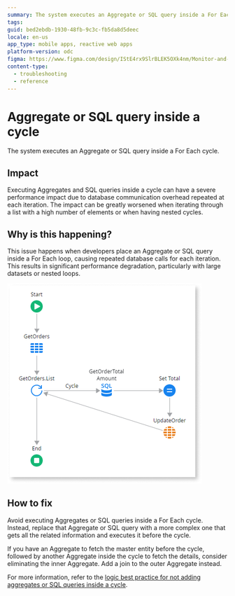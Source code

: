 ```yaml
---
summary: The system executes an Aggregate or SQL query inside a For Each cycle.
tags:
guid: bed2ebdb-1930-48fb-9c3c-fb5da8d5deec
locale: en-us
app_type: mobile apps, reactive web apps
platform-version: odc
figma: https://www.figma.com/design/IStE4rx9SlrBLEK5OXk4nm/Monitor-and-troubleshoot-apps?node-id=3525-176&t=ZHJybqzEUX6B7aIU-1
content-type:
  - troubleshooting
  - reference
---
```


# Aggregate or SQL query inside a cycle

The system executes an Aggregate or SQL query inside a For Each cycle.

## Impact

Executing Aggregates and SQL queries inside a cycle can have a severe performance impact due to database communication overhead repeated at each iteration. The impact can be greatly worsened when iterating through a list with a high number of elements or when having nested cycles.

## Why is this happening?

This issue happens when developers place an Aggregate or SQL query inside a For Each loop, causing repeated database calls for each iteration. This results in significant performance degradation, particularly with large datasets or nested loops.

![An action flow diagram showing a SQL query node inside a For Each loop.](images/odcs-inside-cycle.png "Action Flow with SQL Query Inside For Each Loop")

## How to fix

Avoid executing Aggregates or SQL queries inside a For Each cycle. Instead, replace that Aggregate or SQL query with a more complex one that gets all the related information and executes it before the cycle.

If you have an Aggregate to fetch the master entity before the cycle, followed by another Aggregate inside the cycle to fetch the details, consider eliminating the inner Aggregate. Add a join to the outer Aggregate instead.

For more information, refer to the [logic best practice for not adding aggregates or SQL queries inside a cycle](../../../building-apps/logic/best-practices-logic.md#aggregates-inside-cycle).
